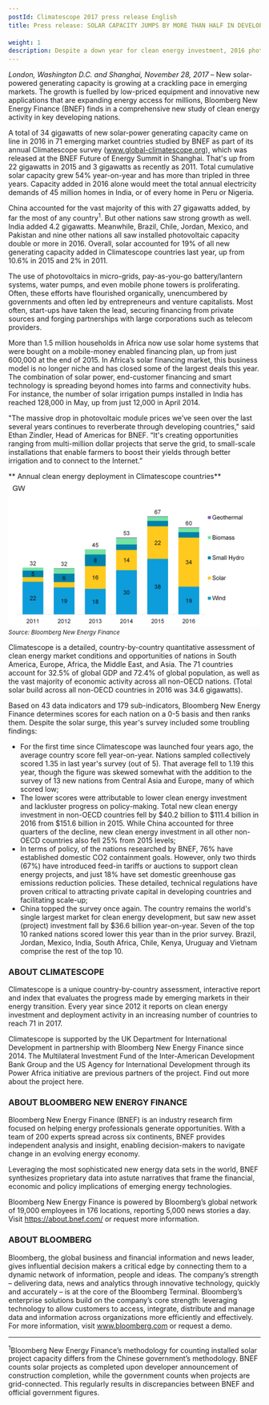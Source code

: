 ```yaml
---
postId: Climatescope 2017 press release English
title: Press release: SOLAR CAPACITY JUMPS BY MORE THAN HALF IN DEVELOPING NATIONS

weight: 1
description: Despite a down year for clean energy investment, 2016 photovoltaic capacity deployment scaled new heights in less developed countries.
---
```

*London, Washington D.C. and Shanghai, November 28, 2017* – New solar-powered generating capacity is growing at a crackling pace in emerging markets. The growth is fuelled by low-priced equipment and innovative new applications that are expanding energy access for millions, Bloomberg New Energy Finance (BNEF) finds in a comprehensive new study of clean energy activity in key developing nations.

A total of 34 gigawatts of new solar-power generating capacity came on line in 2016 in 71 emerging market countries studied by BNEF as part of its annual Climatescope survey (www.global-climatescope.org), which was released at the BNEF Future of Energy Summit in Shanghai. That's up from 22 gigawatts in 2015 and 3 gigawatts as recently as 2011. Total cumulative solar capacity grew 54% year-on-year and has more than tripled in three years. Capacity added in 2016 alone would meet the total annual electricity demands of 45 million homes in India, or of every home in Peru or Nigeria.

China accounted for the vast majority of this with 27 gigawatts added, by far the most of any country<sup>1</sup>. But other nations saw strong growth as well. India added 4.2 gigawatts. Meanwhile, Brazil, Chile, Jordan, Mexico, and Pakistan and nine other nations all saw installed photovoltaic capacity double or more in 2016. Overall, solar accounted for 19% of all new generating capacity added in Climatescope countries last year, up from 10.6% in 2015 and 2% in 2011. 

The use of photovoltaics in micro-grids, pay-as-you-go battery/lantern systems, water pumps, and even mobile phone towers is proliferating. Often, these efforts have flourished organically, unencumbered by governments and often led by entrepreneurs and venture capitalists. Most often, start-ups have taken the lead, securing financing from private sources and forging partnerships with large corporations such as telecom providers.

More than 1.5 million households in Africa now use solar home systems that were bought on a mobile-money enabled financing plan, up from just 600,000 at the end of 2015. In Africa’s solar financing market, this business model is no longer niche and has closed some of the largest deals this year. The combination of solar power, end-customer financing and smart technology is spreading beyond homes into farms and connectivity hubs. For instance, the number of solar irrigation pumps installed in India has reached 128,000 in May, up from just 12,000 in April 2014. 

"The massive drop in photovoltaic module prices we’ve seen over the last several years continues to reverberate through developing countries," said Ethan Zindler, Head of Americas for BNEF. “It's creating opportunities ranging from multi-million dollar projects that serve the grid, to small-scale installations that enable farmers to boost their yields through better irrigation and to connect to the Internet.”

** Annual clean energy deployment in Climatescope countries**
![Figure](/assets/images/content/insights/energy-policy/CS2017_policy_fig3.jpg)
<small>*Source: Bloomberg New Energy Finance*</small>

Climatescope is a detailed, country-by-country quantitative assessment of clean energy market conditions and opportunities of nations in South America, Europe, Africa, the Middle East, and Asia.  The 71 countries account for 32.5% of global GDP and 72.4% of global population, as well as the vast majority of economic activity across all non-OECD nations.  (Total solar build across all non-OECD countries in 2016 was 34.6 gigawatts).

Based on 43 data indicators and 179 sub-indicators, Bloomberg New Energy Finance determines scores for each nation on a 0-5 basis and then ranks them. Despite the solar surge, this year's survey included some troubling findings:

* For the first time since Climatescope was launched four years ago, the average country score fell year-on-year. Nations sampled collectively scored 1.35 in last year's survey (out of 5). That average fell to 1.19 this year, though the figure was skewed somewhat with the addition to the survey of 13 new nations from Central Asia and Europe, many of which scored low; 
* The lower scores were attributable to lower clean energy investment and lackluster progress on policy-making. Total new clean energy investment in non-OECD countries fell by $40.2 billion to $111.4 billion in 2016 from $151.6 billion in 2015. While China accounted for three quarters of the decline, new clean energy investment in all other non-OECD countries also fell 25% from 2015 levels; 
* In terms of policy, of the nations researched by BNEF, 76% have established domestic CO2 containment goals. However, only two thirds (67%) have introduced feed-in tariffs or auctions to support clean energy projects, and just 18% have set domestic greenhouse gas emissions reduction policies. These detailed, technical regulations have proven critical to attracting private capital in developing countries and facilitating scale-up;
* China topped the survey once again. The country remains the world's single largest market for clean energy development, but saw new asset (project) investment fall by $36.6 billion year-on-year. Seven of the top 10 ranked nations scored lower this year than in the prior survey. Brazil, Jordan, Mexico, India, South Africa, Chile, Kenya, Uruguay and Vietnam comprise the rest of the top 10. 

### ABOUT CLIMATESCOPE
Climatescope is a unique country-by-country assessment, interactive report and index that evaluates the progress made by emerging markets in their energy transition. Every year since 2012 it reports on clean energy investment and deployment activity in an increasing number of countries to reach 71 in 2017. 

Climatescope is supported by the UK Department for International Development in partnership with Bloomberg New Energy Finance since 2014. The Multilateral Investment Fund of the Inter-American Development Bank Group and the US Agency for International Development through its Power Africa initiative are previous partners of the project. Find out more about the project here.

### ABOUT BLOOMBERG NEW ENERGY FINANCE
Bloomberg New Energy Finance (BNEF) is an industry research firm focused on helping energy professionals generate opportunities. With a team of 200 experts spread across six continents, BNEF provides independent analysis and insight, enabling decision-makers to navigate change in an evolving energy economy.

Leveraging the most sophisticated new energy data sets in the world, BNEF synthesizes proprietary data into astute narratives that frame the financial, economic and policy implications of emerging energy technologies.

Bloomberg New Energy Finance is powered by Bloomberg’s global network of 19,000 employees in 176 locations, reporting 5,000 news stories a day. Visit https://about.bnef.com/ or request more information.

### ABOUT BLOOMBERG
Bloomberg, the global business and financial information and news leader, gives influential decision makers a critical edge by connecting them to a dynamic network of information, people and ideas. The company’s strength – delivering data, news and analytics through innovative technology, quickly and accurately – is at the core of the Bloomberg Terminal. Bloomberg’s enterprise solutions build on the company’s core strength: leveraging technology to allow customers to access, integrate, distribute and manage data and information across organizations more efficiently and effectively. For more information, visit www.bloomberg.com or request a demo.

________________________________________________________________________
<sup>1</sup>Bloomberg New Energy Finance’s methodology for counting installed solar project capacity differs from the Chinese government’s methodology. BNEF counts solar projects as completed upon developer announcement of construction completion, while the government counts when projects are grid-connected. This regularly results in discrepancies between BNEF and official government figures. 
